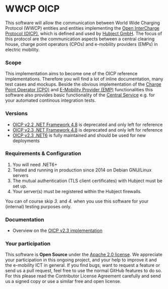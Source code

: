 # WWCP OICP

This software will allow the communication between World Wide Charging Protocol
(WWCP) entities and entities implementing the [Open InterCharge Protocol (OICP)](https://github.com/hubject/oicp/),
which is defined and used by [Hubject GmbH](http://www.hubject.com). The focus
of this protocol are the communication aspects between a central clearing house,
charge point operators (CPOs) and e-mobility providers (EMPs) in electric mobility.


### Scope

This implementation aims to become one of the OICP reference implementations. Therefore you will find a lot of inline documentation, many test cases and mockups. Beside the obvious implementation of the [Charge Point Operator (CPO)](https://github.com/OpenChargingCloud/WWCP_OICP/tree/master/WWCP_OICPv2.3/CPO) and [E-Mobility Provider (EMP)](https://github.com/OpenChargingCloud/WWCP_OICP/tree/master/WWCP_OICPv2.3/EMP) functionalities this software also provides basic functionality of the [Central Service](https://github.com/OpenChargingCloud/WWCP_OICP/tree/master/WWCP_OICPv2.3/CentralService) e.g. for your automated continous integration tests.


### Versions

- [OICP v2.2 .NET Framework 4.8](https://github.com/OpenChargingCloud/WWCP_OICP/tree/master/dotNetFramework/WWCP_OICPv2.2) is deprecated and only left for reference
- [OICP v2.3 .NET Framework 4.8](https://github.com/OpenChargingCloud/WWCP_OICP/tree/master/dotNetFramework/WWCP_OICPv2.3) is deprecated and only left for reference
- [OICP v2.3 .NET6](https://github.com/OpenChargingCloud/WWCP_OICP/tree/master/WWCP_OICPv2.3) is fully maintained and should be used for new deployments


### Requirements & Configuration

1. You will need .NET6+
2. Tested and running in production since 2014 on Debian GNU/Linux servers
3. The mutual authentication (TLS client certificates) with Hubject must be set up.
4. Your server(s) must be registered within the Hubject firewalls.

You can of course skip *3.* and *4.* when you use this software for your (internal) testing purposes only. 


### Documentation

- Overview on the [OICP v2.3 implementation](https://github.com/OpenChargingCloud/WWCP_OICP/tree/master/WWCP_OICPv2.3)


### Your participation

This software is **Open Source** under the [Apache 2.0 license](https://github.com/OpenChargingCloud/WWCP_OICP/blob/master/LICENSE).
We appreciate your participation in this ongoing project, and your help to
improve it and the e-mobility ICT in general. If you find bugs, want to request
a feature or send us a pull request, feel free to use the normal GitHub
features to do so. For this please read the Contributor License Agreement
carefully and send us a signed copy or use a similar free and open license.

